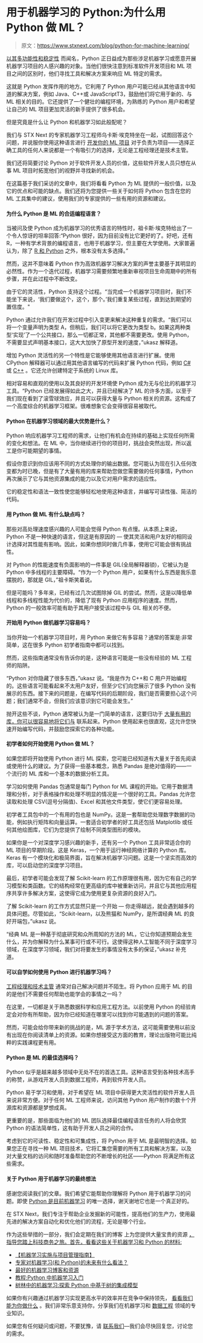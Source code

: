 # 用于机器学习的 Python:为什么用 Python 做 ML？

> 原文：<https://www.stxnext.com/blog/python-for-machine-learning/>

 [以其多功能性和稳定性](/what-is-python-used-for/) 而闻名，Python 正日益成为那些涉足机器学习或愿意开展机器学习项目的人感兴趣的对象。当他们很快注意到标准软件开发项目和 ML 项目之间的区别时，他们寻找工具和解决方案来响应 ML 特定的需求。

这就是 Python 发挥作用的地方。它利用了 Python 用户可能已经从其他语言中知道的解决方案，例如 Java、C++或 JavaScriptT3，鼓励他们将它用于新的、与 ML 相关的目的。它还提供了一个健壮的编程环境，为熟练的 Python 用户和希望让自己的 ML 项目更加灵活的新手提供了很多机会。

但是究竟是什么让 Python 和机器学习如此般配呢？

我们与 STX Next 的专家机器学习工程师乌卡斯·埃克特坐在一起，试图回答这个问题，并说服你使用这种语言进行 [开发你的 ML 项目](/services/machine-learning/) 对于负责为项目——选择正确工具的任何人来说都是一个有吸引力的选择，无论是工程经理还是技术主管。

我们还将简要讨论 Python 对于软件开发人员的价值，这些软件开发人员只想在从事 ML 项目时拓宽他们的视野并寻找新的机会。

在这篇基于我们采访的文章中，我们将看看 Python 为 ML 提供的一般价值，以及它的优点和可能的缺点。我们还将为您提供一些关于如何将 Python 包含在您的 ML 工具集中的建议，使用我们的专家提供的一些有用的资源和建议。 

#### 为什么 Python 是 ML 的合适编程语言？

当被问及使 Python 成为机器学习的优秀语言的特性时，祖卡斯·埃克特给出了一个令人惊讶的坦率回答:“Python 很好，因为目前没有比它更好的了。好吧，还有 R，一种有学术背景的编程语言，也用于机器学习，但主要在大学使用。大家普遍认为，除了 [R 和 Python](/blog/r-and-python-comparison/) 之外，根本没有太多选择。”

然而，这并不意味着 Python 作为高效机器学习解决方案的声誉主要基于其明显的必然性。作为一个迭代过程，机器学习需要频繁地重新审视项目生命周期中的所有步骤，并在此过程中不断改变。

由于它的灵活性，Python 支持这个过程。“当完成一个机器学习项目时，我们不能坐下来说，‘我们要做这个，这个，那个。’我们重复某些过程，直到达到期望的置信度。"

Python 通过允许我们在开发过程中引入变更来解决这种重复的需求。“我们可以将一个变量声明为类型 A，但稍后，我们可以将它更改为类型 b。如果这两种类型‘实现’了一个公共接口，那么一切都正常，其他都不需要更改。使用 Python，不需要显式声明基本接口，这大大加快了原型开发的速度，”ukasz 解释道。

增加 Python 灵活性的另一个特性是它能够使用其他语言进行扩展。使用 CPython 解释器可以通过用其他语言编写的代码来扩展 Python 代码，例如 [C#](/blog/python-vs-c-sharp-comparison/) 或 [C++](/blog/python-vs-c-plus-plus-comparison/) 。它还允许创建特定于系统的 Linux 库。

相对容易和直观的使用以及其良好的开发环境使 Python 成为无与伦比的机器学习工具。“Python 已经发展得如此之大，并且已经解决了 ML 的许多方面，以至于我们现在看到了滚雪球效应，并且可以获得大量与 Python 相关的资源。这构成了一个高度综合的机器学习框架。很难想象它会变得很容易被取代。

#### Python 在机器学习领域的最大优势是什么？

Python 响应机器学习工程师的需求，让他们有机会在持续的基础上实现任何所需的变化和想法。在 ML 中，当你继续进行你的项目时，挑战会突然出现，所以返工是你可能期望的事情。

假设你意识到你应该用不同的方式处理你的输出数据。您可能认为现在引入任何改变都为时已晚，但是有了大量有用的库来帮助您做您需要做的任何事情，Python 再次展示了它与其他资源集成的能力以及它对用户需求的适应性。

它的稳定性和语法一致性使您能够轻松地使用这种语言，并编写可读性强、简洁的代码。

#### 用 Python 做 ML 有什么缺点吗？

那些对高处理速度感兴趣的人可能会觉得 Python 有点慢。从本质上来说，Python 不是一种快速的语言，但这是有原因的 — 使其灵活和用户友好的相同设计选择对其性能有影响。因此，如果你想同时做几件事，使用它可能会很有挑战性。

对 Python 的性能速度有负面影响的一件事是 GIL(全局解释器锁)，它被认为是 Python 中多线程的主要障碍。“作为一个 Python 用户，如果有什么东西是我乐意摆脱的，那就是 GIL，”祖卡斯笑着说。

但是可能吗？多年来，已经有过几次试图除掉 GIL 的尝试。然而，这是以降低单线程和多线程性能为代价的，降低了现有 Python 应用程序的速度。然而，Python 的一般效率可能有助于其用户接受该过程中与 GIL 相关的不便。

#### 开始用 Python 做机器学习容易吗？

当你开始一个机器学习项目时，用 Python 来做它有多容易？通常的答案是:非常简单，这在很多 Python 初学者指南中都可以找到。

然而，这些指南通常没有告诉你的是，这种语言可能是一些没有经验的 ML 工程师的陷阱。

“Python 对你隐藏了很多东西，”ukasz 说。“我是作为 C++和 C 用户开始编程的。这些语言可能看起来不太用户友好，但至少它们向您展示了很多 Python 没有展示的东西。接下来的问题是，在编写代码的后期阶段，我们是否需要担心这个问题；我们通常不会，但我们应该意识到它可能会发生。”

抛开这些不谈，Python 通常被认为是一门简单的语言，这要归功于 [大量有用的库，你可以很容易地将它们与](/blog/most-popular-python-scientific-libraries/) 联系起来。Python 使用起来也很直观，这允许您快速开始编写代码，并鼓励您探索它的各种功能。

#### 初学者如何开始使用 Python 做 ML？

如果您即将开始使用 Python 进行 ML 探索，您可能已经知道有大量关于首先阅读或使用什么的建议。为了获得一些基本概念，熟悉 Pandas 是绝对值得的——一个流行的 ML 库和一个基本的数据分析工具。

学习如何使用 Pandas 包通常是每门 Python for ML 课程的开始。它用于数据清理和分析，对于表格操作和处理不明显的情况是一个很好的工具。Pandas 允许您读取和处理 CSV(逗号分隔值)、Excel 和其他文件类型，使它们更容易处理。

初学者工具包中的一个有用的包也是 NumPy。这是一套帮助您处理数字数据的功能，例如执行矩阵和向量运算。一套适合初学者的好工具还包括 Matplotlib 或任何其他绘图库，它们为您提供了绘制不同类型图形的模块。

如果你是一个对深度学习感兴趣的新手，还有另一个 Python 工具非常适合你的 ML 项目的早期阶段。这是 Keras，一个用于运行神经网络计算的 Python 库。Keras 有一个模块化和极简界面，旨在解决机器学习问题。这是一个坚实而高效的库，可以启动您的深度学习项目。

最后，初学者可能会发现了解 Scikit-learn 的工作原理很有用，因为它有自己的学习模型和类函数。它的结构经常在更高级的库中被重新访问，并且它与其他应用程序共享许多解决方案，这使得它成为使用更复杂资源的良好入门。

了解 Scikit-learn 的工作方式显然只是一个开始 — 你走得越远，就会遇到越多的具体问题。尽管如此，“Scikit-learn，以及熊猫和 NumPy，是所谓经典 ML 的良好开端包，”ukasz 说。

“经典 ML 是一种基于彻底研究和众所周知的方法的 ML，它让你知道预期会发生什么，并为你解释为什么某事可行或不可行。这使得这种人工智能不同于深度学习领域，在深度学习领域，我们对将要发生的事情没有太多的保证，”ukasz 补充道。

#### 可以自学如何使用 Python 进行机器学习吗？

[工程经理和技术主管](/blog/software-development-team-lead/) 通常对自己解决问题并不陌生。将 Python 应用于 ML 的目的是他们不需要任何帮助也能学会的事情之一吗？

在这里，一切都是关于熟悉数据科学和应用工程方法。以前使用 Python 的经验肯定会对你有所帮助，因为你已经知道在哪里可以找到你可能遇到的问题的答案。

然而，可能会给你带来新的挑战的是，ML 源于学术方法，这可能需要使用以前没有出现在你阅读清单上的资源。如果你想接受这方面的教育，理论出版物可能比纯粹的实践课程更有用。

#### Python 是 ML 的最佳选择吗？

Python 似乎是越来越多领域中无处不在的首选工具。这种语言受到各种技术高手的称赞，从游戏开发人员到数据工程师，再到软件开发人员。

Python 易于学习和使用，对于希望在 ML 项目中获得更大灵活性的软件开发人员来说非常方便。对于任何 ML 工程师来说，访问其他 Python 用户制作的数十个开源库和资源都是梦想成真。

更重要的是，那些面临为他们的 ML 团队选择最佳编程语言任务的人将会欣赏 Python 的语法简单性，这有助于开发人员之间的合作。

考虑到它的可读性、稳定性和可集成性，将 Python 用于 ML 是最明智的选择。如果您正在寻找一种 ML 项目技术，它将汇集您需要的所有工具和解决方案，以及对大量文档的访问和随时准备帮助您的不断增长的社区——Python 将满足所有这些需求。

#### 关于 Python 用于机器学习的最终想法

感谢您阅读我们的文章。我们希望它能帮助你理解将 Python 用于机器学习的问题。即使 [Python 是目前机器学习](/services/python-development/) 的唯一选择，谢天谢地它也是一个真正好的。

在 STX Next，我们专注于帮助企业发掘新的可能性，提高他们的生产力，使用最先进的解决方案自动化和优化他们的流程，无论是哪个行业。

作为这些举措的一部分，我们会定期在我们的博客 上为您提供大量宝贵的资源 [，指导您踏上科技商务之旅。首先，看看这些关于机器学习和 Python 的材料:](/blog)

*   [【机器学习实施与项目管理指南】](/blog/machine-learning-implementation-project-management/)
*   [专家对机器学习(和 Python)的未来有什么看法？](/blog/future-of-machine-learning-and-python-expert-opinions)
*   [最好的机器学习博客和资源](/blog/best-machine-learning-blogs-resources/)
*   [教程:Python 中机器学习入门](/blog/getting-started-machine-learning-python/)
*   [树林中的机器学习:探索 Python 中基于树的集成模型](/blog/machine-learning-from-the-woods-exploring-tree-based-ensemble-models-in-python)

如果你有兴趣通过机器学习实现更高水平的效率并在竞争中保持领先， [看看我们能为你做什么](/services/machine-learning/) 。我们非常乐意支持你，分享我们在机器学习和 [数据工程](/services/data-engineering/) 领域的专业知识。

如果您有任何疑问或问题，不要犹豫，请 [联系我们](/hire-us)—我们会尽快回复您，讨论您的需求。